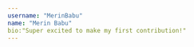 ```yaml
---
username: "MerinBabu"
name: "Merin Babu"
bio:"Super excited to make my first contribution!"
---
```

